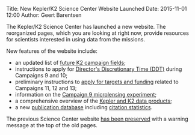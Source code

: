 Title: New Kepler/K2 Science Center Website Launched
Date: 2015-11-01 12:00
Author: Geert Barentsen

The Kepler/K2 Science Center has launched a new website.
The reorganized pages, which you are looking at right now,
provide resources for scientists interested in using data from the missions.

New features of the website include:

* an updated list of <a href="k2-fields.html">future K2 campaign fields</a>;
* instructions to apply for <a href="k2-ddt.html">Director's Discretionary Time (DDT)</a> during Campaigns 9 and 10;
* preliminary instructions to <a href="k2-proposing-targets.html#campaigns-11-12-13">apply for targets and funding</a> related to Campaigns 11, 12 and 13</a>;
* information on the <a href="k2-c9.html">Campaign 9 microlensing experiment</a>;
* a comprehensive overview of the <a href="data-products.html">Kepler and K2 data products</a>;
* a new <a href="publications.html">publication database</a> including <a href="publications.html#most-cited-publications">citation statistics</a>.

The previous Science Center website <a href="http://keplerscience.arc.nasa.gov/index_old.shtml">has been preserved</a> with a warning message at the top of the old pages.
